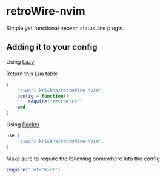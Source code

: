 # retroWire-nvim

Simple yet functional neovim statusLine plugin.

## Adding it to your config

Using [Lazy](https://github.com/folke/lazy.nvim)

Return this Lua table

```lua
{
    "tiwari-krishna/retroWire-nvim",
    config = function()
        require("retroWire")
    end,
}
```

Using [Packer](https://github.com/wbthomason/packer.nvim)

```lua
use {
    'tiwari-krishna/retroWire-nvim',
}
```

Make sure to require the following somewhere into the config

```lua
require("retroWire")
```
